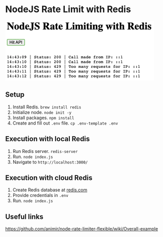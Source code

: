 # NodeJS Rate Limit with Redis

![screenshot](screenshot.png)

## Setup

1. Install Redis. `brew install redis`
2. Initialize node. `node init -y`
3. Install packages. `npm install`
4. Create and fill out `.env` file. `cp .env-template .env`

## Execution with local Redis

1. Run Redis server. `redis-server`
2. Run. `node index.js`
3. Navigate to `http://localhost:3000/`

## Execution with cloud Redis

1. Create Redis database at [redis.com](https://redis.com/)
2. Provide credentials in `.env`
3. Run. `node index.js`

## Useful links

https://github.com/animir/node-rate-limiter-flexible/wiki/Overall-example

